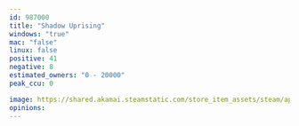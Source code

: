 ```yaml
---
id: 987000
title: "Shadow Uprising"
windows: "true"
mac: "false"
linux: false
positive: 41
negative: 8
estimated_owners: "0 - 20000"
peak_ccu: 0

image: https://shared.akamai.steamstatic.com/store_item_assets/steam/apps/987000/header.jpg?t=1577895043
opinions:
---
```

